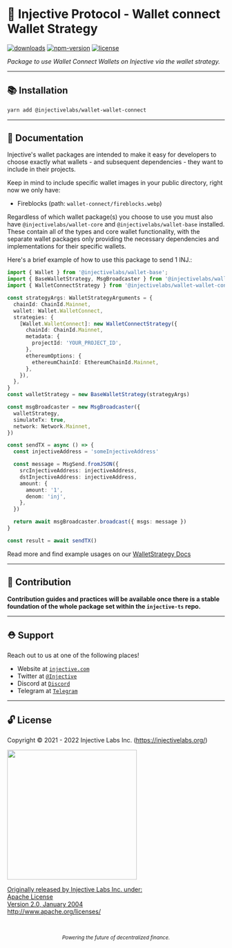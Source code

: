 # 🌟 Injective Protocol - Wallet connect Wallet Strategy

<!-- TODO -->

[![downloads](https://img.shields.io/npm/dm/@injectivelabs/wallet-ts.svg)](https://www.npmjs.com/package/@injectivelabs/wallet-ts)
[![npm-version](https://img.shields.io/npm/v/@injectivelabs/wallet-ts.svg)](https://www.npmjs.com/package/@injectivelabs/wallet-ts)
[![license](https://img.shields.io/npm/l/express.svg)]()

_Package to use Wallet Connect Wallets on Injective via the wallet strategy._

---

## 📚 Installation

```bash
yarn add @injectivelabs/wallet-wallet-connect
```

---

## 📖 Documentation

Injective's wallet packages are intended to make it easy for developers to choose exactly what wallets - and subsequent dependencies - they want to include in their projects.

Keep in mind to include specific wallet images in your public directory, right now we only have:
- Fireblocks (path: `wallet-connect/fireblocks.webp`)

Regardless of which wallet package(s) you choose to use you must also have `@injectivelabs/wallet-core` and `@injectivelabs/wallet-base` installed. These contain all of the types and core wallet functionality, with the separate wallet packages only providing the necessary dependencies and implementations for their specific wallets.

Here's a brief example of how to use this package to send 1 INJ.:

```typescript
import { Wallet } from '@injectivelabs/wallet-base';
import { BaseWalletStrategy, MsgBroadcaster } from '@injectivelabs/wallet-core';
import { WalletConnectStrategy } from '@injectivelabs/wallet-wallet-connect';

const strategyArgs: WalletStrategyArguments = {
  chainId: ChainId.Mainnet,
  wallet: Wallet.WalletConnect,
  strategies: {
    [Wallet.WalletConnect]: new WalletConnectStrategy({
      chainId: ChainId.Mainnet,
      metadata: {
        projectId: 'YOUR_PROJECT_ID',
      },
      ethereumOptions: {
        ethereumChainId: EthereumChainId.Mainnet,
      },
    }),
  },
}
const walletStrategy = new BaseWalletStrategy(strategyArgs)

const msgBroadcaster = new MsgBroadcaster({
  walletStrategy,
  simulateTx: true,
  network: Network.Mainnet,
})

const sendTX = async () => {
  const injectiveAddress = 'someInjectiveAddress'

  const message = MsgSend.fromJSON({
    srcInjectiveAddress: injectiveAddress,
    dstInjectiveAddress: injectiveAddress,
    amount: {
      amount: '1',
      denom: 'inj',
    },
  })

  return await msgBroadcaster.broadcast({ msgs: message })
}

const result = await sendTX()
```

Read more and find example usages on our [WalletStrategy Docs](https://docs.ts.injective.network/wallet/wallet-wallet-strategy)

---

## 📜 Contribution

**Contribution guides and practices will be available once there is a stable foundation of the whole package set within the `injective-ts` repo.**

---

## ⛑ Support

Reach out to us at one of the following places!

- Website at <a href="https://injective.com" target="_blank">`injective.com`</a>
- Twitter at <a href="https://twitter.com/Injective_" target="_blank">`@Injective`</a>
- Discord at <a href="https://discord.com/invite/NK4qdbv" target="_blank">`Discord`</a>
- Telegram at <a href="https://t.me/joininjective" target="_blank">`Telegram`</a>

---

## 🔓 License

Copyright © 2021 - 2022 Injective Labs Inc. (https://injectivelabs.org/)

<a href="https://iili.io/mNneZN.md.png"><img src="https://iili.io/mNneZN.md.png" style="width: 300px; max-width: 100%; height: auto" />

Originally released by Injective Labs Inc. under: <br />
Apache License <br />
Version 2.0, January 2004 <br />
http://www.apache.org/licenses/

<p>&nbsp;</p>
<div align="center">
  <sub><em>Powering the future of decentralized finance.</em></sub>
</div>
